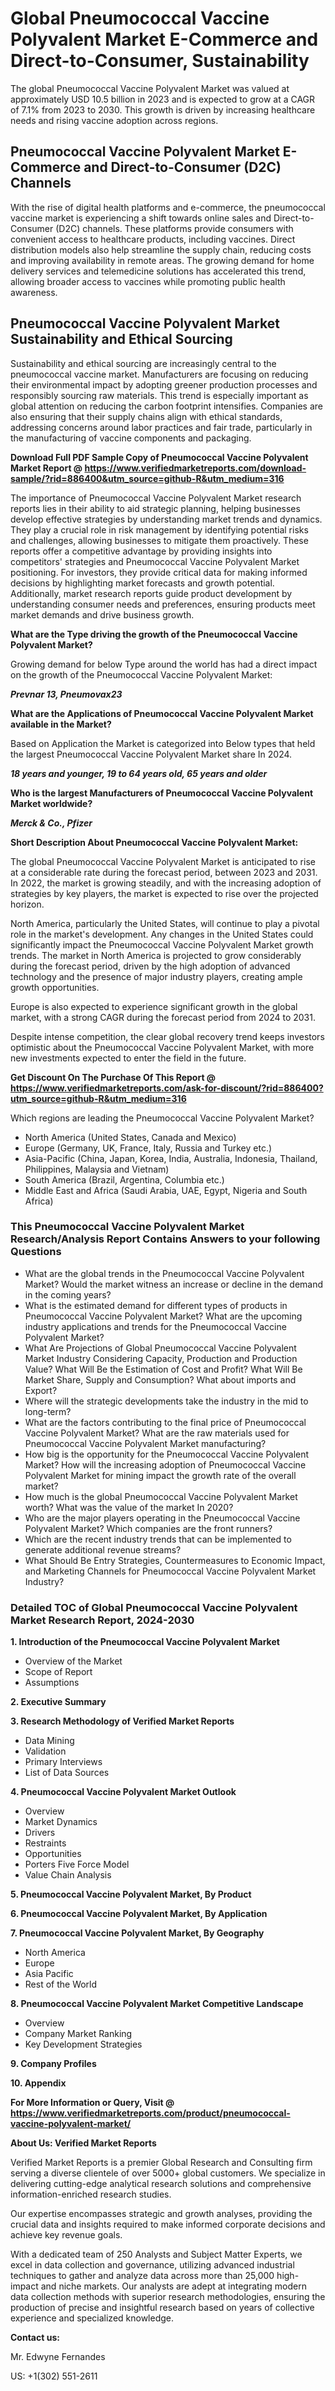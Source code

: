 <h1>Global Pneumococcal Vaccine Polyvalent Market E-Commerce and Direct-to-Consumer, Sustainability</h1><p class=""><p>The global Pneumococcal Vaccine Polyvalent Market was valued at approximately USD 10.5 billion in 2023 and is expected to grow at a CAGR of 7.1% from 2023 to 2030. This growth is driven by increasing healthcare needs and rising vaccine adoption across regions.</p><h2>Pneumococcal Vaccine Polyvalent Market E-Commerce and Direct-to-Consumer (D2C) Channels</h2><p>With the rise of digital health platforms and e-commerce, the pneumococcal vaccine market is experiencing a shift towards online sales and Direct-to-Consumer (D2C) channels. These platforms provide consumers with convenient access to healthcare products, including vaccines. Direct distribution models also help streamline the supply chain, reducing costs and improving availability in remote areas. The growing demand for home delivery services and telemedicine solutions has accelerated this trend, allowing broader access to vaccines while promoting public health awareness.</p><h2>Pneumococcal Vaccine Polyvalent Market Sustainability and Ethical Sourcing</h2><p>Sustainability and ethical sourcing are increasingly central to the pneumococcal vaccine market. Manufacturers are focusing on reducing their environmental impact by adopting greener production processes and responsibly sourcing raw materials. This trend is especially important as global attention on reducing the carbon footprint intensifies. Companies are also ensuring that their supply chains align with ethical standards, addressing concerns around labor practices and fair trade, particularly in the manufacturing of vaccine components and packaging.</p></p><p class=""><strong>Download Full PDF Sample Copy of Pneumococcal Vaccine Polyvalent Market Report @ <a href="https://www.verifiedmarketreports.com/download-sample/?rid=886400&utm_source=github-R&utm_medium=316" target="_blank">https://www.verifiedmarketreports.com/download-sample/?rid=886400&utm_source=github-R&utm_medium=316</a></strong></p><p>The importance of&nbsp;Pneumococcal Vaccine Polyvalent Market research reports lies in their ability to aid strategic planning, helping businesses develop effective strategies by understanding market trends and dynamics. They play a crucial role in risk management by identifying potential risks and challenges, allowing businesses to mitigate them proactively. These reports offer a competitive advantage by providing insights into competitors' strategies and Pneumococcal Vaccine Polyvalent Market positioning. For investors, they provide critical data for making informed decisions by highlighting market forecasts and growth potential. Additionally, market research reports guide product development by understanding consumer needs and preferences, ensuring products meet market demands and drive business growth.</p><p><strong>What are the&nbsp;Type driving the growth of the Pneumococcal Vaccine Polyvalent Market?</strong></p><p id="" class="">Growing demand for below Type around the world has had a direct impact on the growth of the Pneumococcal Vaccine Polyvalent Market:</p><p class=""><em><strong>Prevnar 13, Pneumovax23</strong></em></p><p class=""><strong>What are the&nbsp;Applications&nbsp;of Pneumococcal Vaccine Polyvalent Market available in the Market?</strong></p><p id="" class="">Based on Application the Market is categorized into Below types that held the largest Pneumococcal Vaccine Polyvalent Market share In 2024.</p><p class=""><em><strong>18 years and younger, 19 to 64 years old, 65 years and older</strong></em></p><p class=""><strong>Who is the largest Manufacturers of Pneumococcal Vaccine Polyvalent Market worldwide?</strong></p><p><em><strong>Merck & Co., Pfizer</strong></em></p><p id="" class=""><strong>Short Description About Pneumococcal Vaccine Polyvalent Market:</strong></p><p>The global Pneumococcal Vaccine Polyvalent Market is anticipated to rise at a considerable rate during the forecast period, between 2023 and 2031. In 2022, the market is growing steadily, and with the increasing adoption of strategies by key players, the market is expected to rise over the projected horizon.</p><p>North America, particularly the United States, will continue to play a pivotal role in the market's development. Any changes in the United States could significantly impact the Pneumococcal Vaccine Polyvalent Market growth trends. The market in North America is projected to grow considerably during the forecast period, driven by the high adoption of advanced technology and the presence of major industry players, creating ample growth opportunities.</p><p>Europe is also expected to experience significant growth in the global market, with a strong CAGR during the forecast period from 2024 to 2031.</p><p>Despite intense competition, the clear global recovery trend keeps investors optimistic about the Pneumococcal Vaccine Polyvalent Market, with more new investments expected to enter the field in the future.</p><p id="" class=""><strong>Get Discount On The Purchase Of This Report @ <a href="https://www.verifiedmarketreports.com/ask-for-discount/?rid=886400?utm_source=github-R&utm_medium=316" target="_blank">https://www.verifiedmarketreports.com/ask-for-discount/?rid=886400?utm_source=github-R&utm_medium=316</a></strong></p><p class="">Which regions are leading the Pneumococcal Vaccine Polyvalent Market?</p><ul><li>North America (United States, Canada and Mexico)</li><li>Europe (Germany, UK, France, Italy, Russia and Turkey etc.)</li><li>Asia-Pacific (China, Japan, Korea, India, Australia, Indonesia, Thailand, Philippines, Malaysia and Vietnam)</li><li>South America (Brazil, Argentina, Columbia etc.)</li><li>Middle East and Africa (Saudi Arabia, UAE, Egypt, Nigeria and South Africa)</li></ul><h3 id="" class="">This Pneumococcal Vaccine Polyvalent Market Research/Analysis Report Contains Answers to your following Questions</h3><ul><li>What are the global trends in the Pneumococcal Vaccine Polyvalent Market? Would the market witness an increase or decline in the demand in the coming years?</li><li>What is the estimated demand for different types of products in Pneumococcal Vaccine Polyvalent Market? What are the upcoming industry applications and trends for the Pneumococcal Vaccine Polyvalent Market?</li><li>What Are Projections of Global Pneumococcal Vaccine Polyvalent Market Industry Considering Capacity, Production and Production Value? What Will Be the Estimation of Cost and Profit? What Will Be Market Share, Supply and Consumption? What about imports and Export?</li><li>Where will the strategic developments take the industry in the mid to long-term?</li><li>What are the factors contributing to the final price of Pneumococcal Vaccine Polyvalent Market? What are the raw materials used for Pneumococcal Vaccine Polyvalent Market manufacturing?</li><li>How big is the opportunity for the Pneumococcal Vaccine Polyvalent Market? How will the increasing adoption of Pneumococcal Vaccine Polyvalent Market for mining impact the growth rate of the overall market?</li><li>How much is the global Pneumococcal Vaccine Polyvalent Market worth? What was the value of the market In 2020?</li><li>Who are the major players operating in the Pneumococcal Vaccine Polyvalent Market? Which companies are the front runners?</li><li>Which are the recent industry trends that can be implemented to generate additional revenue streams?</li><li>What Should Be Entry Strategies, Countermeasures to Economic Impact, and Marketing Channels for Pneumococcal Vaccine Polyvalent Market Industry?</li></ul><h3 id="" class="">Detailed TOC of Global Pneumococcal Vaccine Polyvalent Market Research Report, 2024-2030</h3><p id="" class=""><strong>1. Introduction of the Pneumococcal Vaccine Polyvalent Market</strong></p><ul><li>Overview of the Market</li><li>Scope of Report</li><li>Assumptions</li></ul><p id="" class=""><strong>2. Executive Summary</strong></p><p id="" class=""><strong>3. Research Methodology of Verified Market Reports</strong></p><ul><li>Data Mining</li><li>Validation</li><li>Primary Interviews</li><li>List of Data Sources</li></ul><p id="" class=""><strong>4. Pneumococcal Vaccine Polyvalent Market Outlook</strong></p><ul><li>Overview</li><li>Market Dynamics</li><li>Drivers</li><li>Restraints</li><li>Opportunities</li><li>Porters Five Force Model</li><li>Value Chain Analysis</li></ul><p id="" class=""><strong>5. Pneumococcal Vaccine Polyvalent Market, By Product</strong></p><p id="" class=""><strong>6. Pneumococcal Vaccine Polyvalent Market, By Application</strong></p><p id="" class=""><strong>7. Pneumococcal Vaccine Polyvalent Market, By Geography</strong></p><ul><li>North America</li><li>Europe</li><li>Asia Pacific</li><li>Rest of the World</li></ul><p id="" class=""><strong>8. Pneumococcal Vaccine Polyvalent Market Competitive Landscape</strong></p><ul><li>Overview</li><li>Company Market Ranking</li><li>Key Development Strategies</li></ul><p id="" class=""><strong>9. Company Profiles</strong></p><p id="" class=""><strong>10. Appendix</strong></p><p id="" class=""><strong>For More Information or Query, Visit @ <a href="https://www.verifiedmarketreports.com/product/pneumococcal-vaccine-polyvalent-market/" target="_blank">https://www.verifiedmarketreports.com/product/pneumococcal-vaccine-polyvalent-market/</a></strong></p><p id="" class=""><strong>About Us: Verified Market Reports</strong></p><p id="" class="">Verified Market Reports is a premier Global Research and Consulting firm serving a diverse clientele of over 5000+ global customers. We specialize in delivering cutting-edge analytical research solutions and comprehensive information-enriched research studies.</p><p id="" class="">Our expertise encompasses strategic and growth analyses, providing the crucial data and insights required to make informed corporate decisions and achieve key revenue goals.</p><p id="" class="">With a dedicated team of 250 Analysts and Subject Matter Experts, we excel in data collection and governance, utilizing advanced industrial techniques to gather and analyze data across more than 25,000 high-impact and niche markets. Our analysts are adept at integrating modern data collection methods with superior research methodologies, ensuring the production of precise and insightful research based on years of collective experience and specialized knowledge.</p><p id="" class=""><strong>Contact us:</strong></p><p id="" class="">Mr. Edwyne Fernandes</p><p id="" class="">US: +1(302) 551-2611</p>